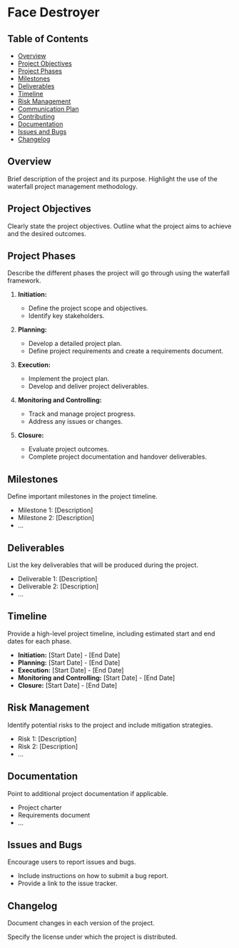 # Face Destroyer

## Table of Contents

- [Overview](#overview)
- [Project Objectives](#project-objectives)
- [Project Phases](#project-phases)
- [Milestones](#milestones)
- [Deliverables](#deliverables)
- [Timeline](#timeline)
- [Risk Management](#risk-management)
- [Communication Plan](#communication-plan)
- [Contributing](#contributing)
- [Documentation](#documentation)
- [Issues and Bugs](#issues-and-bugs)
- [Changelog](#changelog)

## Overview

Brief description of the project and its purpose. Highlight the use of the waterfall project management methodology.

## Project Objectives

Clearly state the project objectives. Outline what the project aims to achieve and the desired outcomes.

## Project Phases

Describe the different phases the project will go through using the waterfall framework.

1. **Initiation:**
   - Define the project scope and objectives.
   - Identify key stakeholders.

2. **Planning:**
   - Develop a detailed project plan.
   - Define project requirements and create a requirements document.

3. **Execution:**
   - Implement the project plan.
   - Develop and deliver project deliverables.

4. **Monitoring and Controlling:**
   - Track and manage project progress.
   - Address any issues or changes.

5. **Closure:**
   - Evaluate project outcomes.
   - Complete project documentation and handover deliverables.

## Milestones

Define important milestones in the project timeline.

- Milestone 1: [Description]
- Milestone 2: [Description]
- ...

## Deliverables

List the key deliverables that will be produced during the project.

- Deliverable 1: [Description]
- Deliverable 2: [Description]
- ...

## Timeline

Provide a high-level project timeline, including estimated start and end dates for each phase.

- **Initiation:** [Start Date] - [End Date]
- **Planning:** [Start Date] - [End Date]
- **Execution:** [Start Date] - [End Date]
- **Monitoring and Controlling:** [Start Date] - [End Date]
- **Closure:** [Start Date] - [End Date]

## Risk Management

Identify potential risks to the project and include mitigation strategies.

- Risk 1: [Description]
- Risk 2: [Description]
- ...

## Documentation

Point to additional project documentation if applicable.

- Project charter
- Requirements document
- ...

## Issues and Bugs

Encourage users to report issues and bugs.

- Include instructions on how to submit a bug report.
- Provide a link to the issue tracker.

## Changelog

Document changes in each version of the project.



Specify the license under which the project is distributed.

